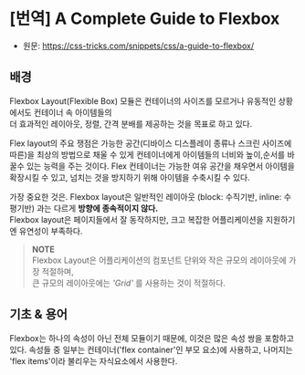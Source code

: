 # [번역] A Complete Guide to Flexbox
- 원문: https://css-tricks.com/snippets/css/a-guide-to-flexbox/
## 배경
Flexbox Layout(Flexible Box) 모듈은 컨테이너의 사이즈를 모르거나 유동적인 상황에서도 컨테이너 속 아이템들의
<br>더 효과적인 레이아웃, 정렬, 간격 분배를 제공하는 것을 목표로 하고 있다.

Flex layout의 주요 쟁점은 가능한 공간(디바이스 디스플레이 종류나 스크린 사이즈에 따른)을 최상의 방법으로 채울 수 있게 컨테이너에게 아이템들의 너비와 높이,순서를 바꿀수 있는 능력을 주는 것이다. Flex 컨테이너는 가능한 여유 공간을 채우면서 아이템을 확장시킬 수 있고, 넘치는 것을 방지하기 위해 아이템을 수축시킬 수 있다.

가장 중요한 것은. Flexbox layout은 일반적인 레이아웃 (block: 수직기반, inline: 수평기반) 과는 다르게 **방향에 종속적이지 않다.** 
<br>Flexbox layout은 페이지들에서 잘 동작하지만, 크고 복잡한 어플리케이션을 지원하기엔 유연성이 부족하다.

> **NOTE**
<br>Flexbox Layout은 어플리케이션의 컴포넌트 단위와 작은 규모의 레이아웃에 가장 적절하며, 
<br>큰 규모의 레이아웃에는 *'Grid'* 를 사용하는 것이 적절하다.

## 기초 & 용어
Flexbox는 하나의 속성이 아닌 전체 모듈이기 때문에, 이것은 많은 속성 쌍을 포함하고 있다. 속성들 중 일부는 컨테이너('flex container'인 부모 요소)에 사용하고, 나머지는 'flex items'이라 불리우는 자식요소에서 사용한다.

